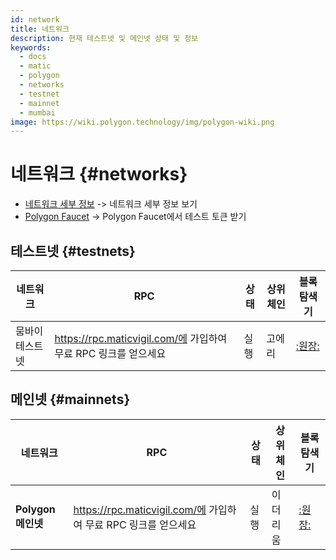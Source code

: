 ```yaml
---
id: network
title: 네트워크
description: 현재 테스트넷 및 메인넷 상태 및 정보
keywords:
  - docs
  - matic
  - polygon
  - networks
  - testnet
  - mainnet
  - mumbai
image: https://wiki.polygon.technology/img/polygon-wiki.png
---
```


# 네트워크 {#networks}

- [네트워크 세부 정보](/docs/integrate/network-detail) -> 네트워크 세부 정보 보기
- [Polygon Faucet](https://faucet.polygon.technology/) -> Polygon Faucet에서 테스트 토큰 받기


## 테스트넷 {#testnets}
| 네트워크 | RPC | 상태 | 상위 체인 | 블록 탐색기 |
|-----------|------|----------------|----------------------------------------------------------------------------------------------------------------|------------------------------------|
| 뭄바이 테스트넷 | https://rpc.maticvigil.com/에 가입하여 무료 RPC 링크를 얻으세요 | 실행 | 고에리 | [:원장:](https://mumbai.polygonscan.com/) |


## 메인넷 {#mainnets}
| 네트워크 | RPC | 상태 | 상위 체인 | 블록 탐색기 |
|---------------|------|------------|------------------------------------------------------------------------------|-------------------------------------
| **Polygon 메인넷** | https://rpc.maticvigil.com/에 가입하여 무료 RPC 링크를 얻으세요 | 실행 | 이더리움 | [:원장:](https://polygonscan.com/) |

